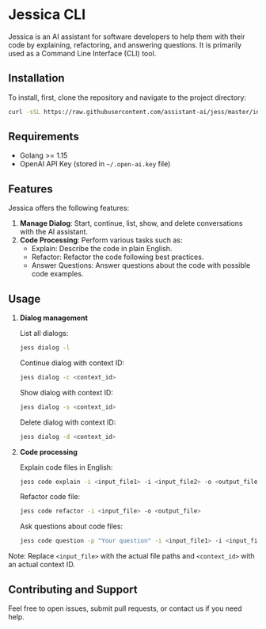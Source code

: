 # Jessica CLI

Jessica is an AI assistant for software developers to help them with their code by explaining, refactoring, and answering questions. It is primarily used as a Command Line Interface (CLI) tool.

## Installation

To install, first, clone the repository and navigate to the project directory:

```bash
curl -sSL https://raw.githubusercontent.com/assistant-ai/jess/master/install.sh | bash
```

## Requirements

- Golang >= 1.15
- OpenAI API Key (stored in `~/.open-ai.key` file)

## Features

Jessica offers the following features:

1. **Manage Dialog**: Start, continue, list, show, and delete conversations with the AI assistant.
2. **Code Processing**: Perform various tasks such as:
   - Explain: Describe the code in plain English.
   - Refactor: Refactor the code following best practices.
   - Answer Questions: Answer questions about the code with possible code examples.

## Usage

1. **Dialog management**

   List all dialogs:
   ```bash
   jess dialog -l
   ```

   Continue dialog with context ID:
   ```bash
   jess dialog -c <context_id>
   ```

   Show dialog with context ID:
   ```bash
   jess dialog -s <context_id>
   ```

   Delete dialog with context ID:
   ```bash
   jess dialog -d <context_id>
   ```

2. **Code processing**

   Explain code files in English:
   ```bash
   jess code explain -i <input_file1> -i <input_file2> -o <output_file>
   ```

   Refactor code file:
   ```bash
   jess code refactor -i <input_file> -o <output_file>
   ```

   Ask questions about code files:
   ```bash
   jess code question -p "Your question" -i <input_file1> -i <input_file2> -o <output_file>
   ```

Note: Replace `<input_file>` with the actual file paths and `<context_id>` with an actual context ID.

## Contributing and Support

Feel free to open issues, submit pull requests, or contact us if you need help.

